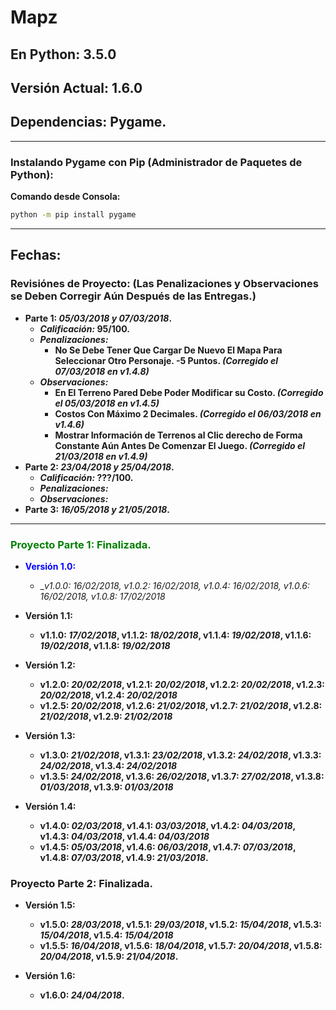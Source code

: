 # Mapz

## En Python: 3.5.0
## Versión Actual: 1.6.0
## Dependencias: Pygame.

- - -

### Instalando Pygame con Pip (Administrador de Paquetes de Python):

__Comando desde Consola:__

```bat
python -m pip install pygame
```
- - -

## Fechas:

### Revisiónes de Proyecto: (Las Penalizaciones y Observaciones se Deben Corregir Aún Después de las Entregas.)
 
* __Parte 1: _05/03/2018 y 07/03/2018_.__
  * ___Calificación:_ 95/100.__
  * ___Penalizaciones:___
    * __No Se Debe Tener Que Cargar De Nuevo El Mapa Para Seleccionar Otro Personaje. -5 Puntos. _(Corregido el 07/03/2018 en v1.4.8)___
  * ___Observaciones:___
    * __En El Terreno Pared Debe Poder Modificar su Costo. _(Corregido el 05/03/2018 en v1.4.5)___
    * __Costos Con Máximo 2 Decimales. _(Corregido el 06/03/2018 en v1.4.6)___
    * __Mostrar Información de Terrenos al Clic derecho de Forma Constante Aún Antes De Comenzar El Juego. _(Corregido el 21/03/2018 en v1.4.9)___
* __Parte 2: _23/04/2018 y 25/04/2018_.__
  * ___Calificación:_ ???/100.__
  * ___Penalizaciones:___
  * ___Observaciones:___
* __Parte 3: _16/05/2018 y 21/05/2018_.__

- - -

### <span style="color:green;">Proyecto Parte 1: Finalizada.</span>
 * <span style="color:blue;">__Versión 1.0:__</span>
   * __v1.0.0: _16/02/2018_, v1.0.2: _16/02/2018_, v1.0.4: _16/02/2018_, v1.0.6: _16/02/2018_, v1.0.8: _17/02/2018__

 * __Versión 1.1:__
   * __v1.1.0: _17/02/2018_, v1.1.2: _18/02/2018_, v1.1.4: _19/02/2018_, v1.1.6: _19/02/2018_, v1.1.8: _19/02/2018___
   
 * __Versión 1.2:__
   * __v1.2.0: _20/02/2018_, v1.2.1: _20/02/2018_, v1.2.2: _20/02/2018_, v1.2.3: _20/02/2018_, v1.2.4: _20/02/2018___
   * __v1.2.5: _20/02/2018_, v1.2.6: _21/02/2018_, v1.2.7: _21/02/2018_, v1.2.8: _21/02/2018_, v1.2.9: _21/02/2018___
   
 * __Versión 1.3:__
   * __v1.3.0: _21/02/2018_, v1.3.1: _23/02/2018_, v1.3.2: _24/02/2018_, v1.3.3: _24/02/2018_, v1.3.4: _24/02/2018___
   * __v1.3.5: _24/02/2018_, v1.3.6: _26/02/2018_, v1.3.7: _27/02/2018_, v1.3.8: _01/03/2018_, v1.3.9: _01/03/2018___
   
 * __Versión 1.4:__
   * __v1.4.0: _02/03/2018_, v1.4.1: _03/03/2018_, v1.4.2: _04/03/2018_, v1.4.3: _04/03/2018_, v1.4.4: _04/03/2018___
   * __v1.4.5: _05/03/2018_, v1.4.6: _06/03/2018_, v1.4.7: _07/03/2018_, v1.4.8: _07/03/2018_, v1.4.9: _21/03/2018_.__

### Proyecto Parte 2: Finalizada.

 * __Versión 1.5:__
   
   * __v1.5.0: _28/03/2018_, v1.5.1: _29/03/2018_, v1.5.2: _15/04/2018_, v1.5.3: _15/04/2018_, v1.5.4: _15/04/2018___
   * __v1.5.5: _16/04/2018_, v1.5.6: _18/04/2018_, v1.5.7: _20/04/2018_, v1.5.8: _20/04/2018_, v1.5.9: _21/04/2018_.__
   
 * __Versión 1.6:__
   
   * __v1.6.0: _24/04/2018_.__
